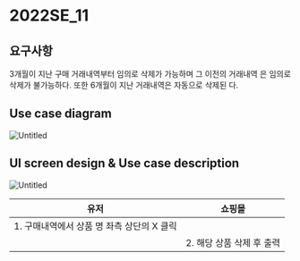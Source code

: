 # 2022SE_11

## 요구사항

3개월이 지난 구매 거래내역부터 임의로 삭제가 가능하며 그 이전의 거래내역
은 임의로 삭제가 불가능하다. 또한 6개월이 지난 거래내역은 자동으로 삭제된
다.

## Use case diagram

![Untitled](https://github.com/kimkisun0310/2022SE_11/blob/14f4f722d398e2a0defd5c1071357e35756e1104/%EA%B5%AC%EB%A7%A4.png)

## UI screen design & Use case description

![Untitled](https://github.com/kimkisun0310/2022SE_11/blob/ec741a1d62673f79f9a76c8c5d94a0dfcc5575e9/Untitled%201.png)

| 유저 | 쇼핑몰 |
| --- | --- |
| 1. 구매내역에서 상품 명 좌측 상단의 X 클릭 |  |
|  | 2. 해당 상품 삭제 후 출력 |
